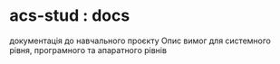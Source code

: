 # acs-stud : docs
документація до навчального проєкту
Опис вимог для системного рівня, програмного та апаратного рівнів
